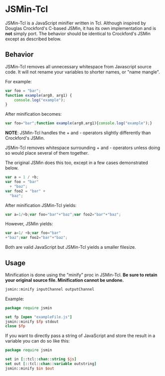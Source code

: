 JSMin-Tcl
=========
JSMin-Tcl is a JavaScript minifier written in Tcl. Although inspired by Douglas Crockford's C-based JSMin, it has its own implementation and is **not** simply port. The behavior should be identical to Crockford's JSMin except as described below.

Behavior
--------
JSMin-Tcl removes all unnecessary whitespace from Javascript source code.
It will not rename your variables to shorter names, or "name mangle".

For example:

```javascript
var foo = "bar";
function example(arg0, arg1) {
    console.log("example");
}
```

After minification becomes:
```javascript
var foo="bar";function example(arg0,arg1){console.log("example");}
```

**NOTE**:
JSMin-Tcl handles the + and - operators slightly differently than Crockford's JSMin.

JSMin-Tcl removes whitespace surrounding + and - operators unless doing so would place
several of them together.

The original JSMin does this too, except in a few cases demonstrated below.
```javascript
var a = 1 / +b;
var foo = "bar"
  + "baz";
var foo2 = "bar" +
  "baz";
```

After minification JSMin-Tcl yields:
```javascript
var a=1/+b;var foo="bar"+"baz";var foo2="bar"+"baz";
```

However, JSMin yields:
```javascript
var a=1/ +b;var foo="bar"
+"baz";var foo2="bar"+"baz";
```

Both are valid JavaScript but JSMin-Tcl yields a smaller filesize.

Usage
-----
Minification is done using the "minify" proc in JSMin-Tcl. **Be sure to retain your original source file. Minification cannot be undone.**
```tcl
jsmin::minify inputChannel outputChannel
```

Example:

```tcl
package require jsmin

set fp [open "exampleFile.js"]
jsmin::minify $fp stdout
close $fp
```

If you want to directly pass a string of JavaScript and store the result in a variable you can do so like this:
```tcl
package require jsmin

set in [::tcl::chan::string $js]
set out [::tcl::chan::variable outstring]
jsmin::minify $in $out
```
